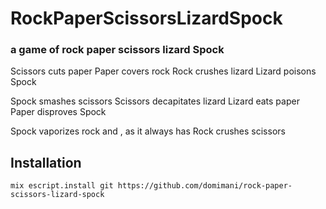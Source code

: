 # RockPaperScissorsLizardSpock

### a game of rock paper scissors lizard Spock
Scissors cuts paper
Paper covers rock
Rock crushes lizard
Lizard poisons Spock

Spock smashes scissors
Scissors decapitates lizard
Lizard eats paper
Paper disproves Spock

Spock vaporizes rock
and , as it always has
Rock crushes scissors

## Installation

```
mix escript.install git https://github.com/domimani/rock-paper-scissors-lizard-spock
```
